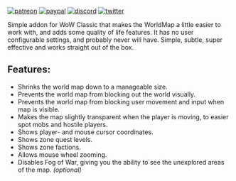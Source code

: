 [![patreon](https://www.goldpawsstuff.com/shared/img/common/pa-button.png)](https://www.patreon.com/goldpawsstuff)
[![paypal](https://www.goldpawsstuff.com/shared/img/common/pp-button.png)](https://www.paypal.me/goldpawsstuff)
[![discord](https://www.goldpawsstuff.com/shared/img/common/dd-button.png)](https://discord.gg/MUSfWXd)
[![twitter](https://www.goldpawsstuff.com/shared/img/common/tw-button.png)](https://twitter.com/GoldpawsStuff)

Simple addon for WoW Classic that makes the WorldMap a little easier to work with, and adds some quality of life features. It has no user configurable settings, and probably never will have. Simple, subtle, super effective and works straight out of the box.

## **Features:**
- Shrinks the world map down to a manageable size.
- Prevents the world map from blocking out the world visually.
- Prevents the world map from blocking user movement and input when map is visible.
- Makes the map slightly transparent when the player is moving, to easier spot mobs and hostile players.
- Shows player- and mouse cursor coordinates.
- Shows zone quest levels.
- Shows zone factions.
- Allows mouse wheel zooming.
- Disables Fog of War, giving you the ability to see the unexplored areas of the map. _(optional)_
